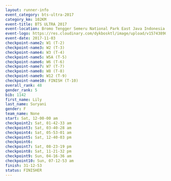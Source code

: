 ```yaml
---
layout: runner-info 
event_category: bts-ultra-2017 
category_km: 102KM 
event-title: BTS ULTRA 2017 
event-location: Bromo Tengger Semeru National Park East Java Indonesia 
event-logo: https://res.cloudinary.com/dykbosktl/image/upload/v1574389068/Logo/btsultra-profilpic_qfpjxb.png 
event-date: 2017-11-03 
checkpoint-name2: W1 (T-2) 
checkpoint-name3: W2 (T-3) 
checkpoint-name4: W3 (T-4) 
checkpoint-name5: W5A (T-5) 
checkpoint-name6: W6 (T-6) 
checkpoint-name7: W7 (T-7) 
checkpoint-name8: W8 (T-8) 
checkpoint-name9: W12 (T-9) 
checkpoint-name10: FINISH (T-10) 
overall_rank: 48
gender_rank: 5
bib: 1142
first_name: Lily
last_name: Suryani
gender: F
team_name: None
start: Sat, 12-00-00 am
checkpoint2: Sat, 01-42-33 am
checkpoint3: Sat, 03-40-28 am
checkpoint4: Sat, 05-53-01 am
checkpoint5: Sat, 12-40-03 pm
checkpoint6: 
checkpoint7: Sat, 08-23-19 pm
checkpoint8: Sat, 11-21-32 pm
checkpoint9: Sun, 04-16-36 am
checkpoint10: Sun, 07-12-53 am
finish: 31-12-53
status: FINISHER
---
```

